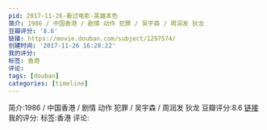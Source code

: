 ```yaml
---
pid: 2017-11-26-看过电影-英雄本色
简介: 1986 / 中国香港 / 剧情 动作 犯罪 / 吴宇森 / 周润发 狄龙
豆瓣评分: '8.6'
链接: https://movie.douban.com/subject/1297574/
创建时间: '2017-11-26 16:28:22'
我的评分:
标签: 香港
评论:
tags: [douban]
categories: [timeline]
---
```

简介:1986 / 中国香港 / 剧情 动作 犯罪 / 吴宇森 / 周润发 狄龙
豆瓣评分:8.6
[链接](https://movie.douban.com/subject/1297574/)
我的评分:
标签:香港
评论:
